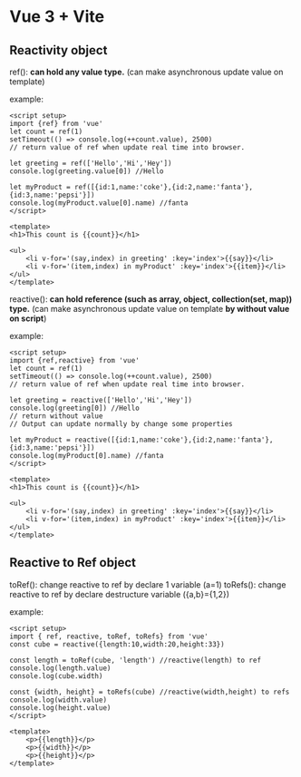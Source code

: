 # Vue 3 + Vite

## Reactivity object

ref(): **can hold any value type.** (can make asynchronous update value on template)

example:

```vue
<script setup>
import {ref} from 'vue'
let count = ref(1)
setTimeout(() => console.log(++count.value), 2500)
// return value of ref when update real time into browser.

let greeting = ref(['Hello','Hi','Hey'])
console.log(greeting.value[0]) //Hello

let myProduct = ref([{id:1,name:'coke'},{id:2,name:'fanta'},{id:3,name:'pepsi'}])
console.log(myProduct.value[0].name) //fanta
</script>

<template>
<h1>This count is {{count}}</h1>

<ul>
    <li v-for='(say,index) in greeting' :key='index'>{{say}}</li>
    <li v-for='(item,index) in myProduct' :key='index'>{{item}}</li>
</ul>
</template>
```

reactive(): **can hold reference (such as array, object, collection(set, map)) type.** (can make asynchronous update value on template **by without value on script**)

example:

```vue
<script setup>
import {ref,reactive} from 'vue'
let count = ref(1)
setTimeout(() => console.log(++count.value), 2500)
// return value of ref when update real time into browser.

let greeting = reactive(['Hello','Hi','Hey'])
console.log(greeting[0]) //Hello
// return without value
// Output can update normally by change some properties

let myProduct = reactive([{id:1,name:'coke'},{id:2,name:'fanta'},{id:3,name:'pepsi'}])
console.log(myProduct[0].name) //fanta
</script>

<template>
<h1>This count is {{count}}</h1>

<ul>
    <li v-for='(say,index) in greeting' :key='index'>{{say}}</li>
    <li v-for='(item,index) in myProduct' :key='index'>{{item}}</li>
</ul>
</template>
```

## Reactive to Ref object

toRef(): change reactive to ref by declare 1 variable (a=1)
toRefs(): change reactive to ref by declare destructure variable ({a,b}={1,2})

example:

```vue
<script setup>
import { ref, reactive, toRef, toRefs} from 'vue'
const cube = reactive({length:10,width:20,height:33})

const length = toRef(cube, 'length') //reactive(length) to ref
console.log(length.value)
console.log(cube.width)

const {width, height} = toRefs(cube) //reactive(width,height) to refs
console.log(width.value)
console.log(height.value)
</script>

<template>
    <p>{{length}}</p>
    <p>{{width}}</p>
    <p>{{height}}</p>
</template>
```